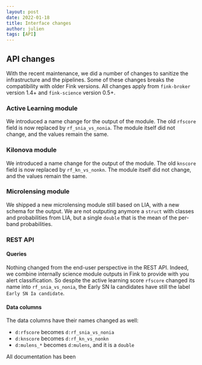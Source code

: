 ```yaml
---
layout: post
date: 2022-01-18
title: Interface changes
author: julien
tags: [API]
---
```


## API changes

With the recent maintenance, we did a number of changes to sanitize the infrastructure and the pipelines. Some of these changes breaks the compatibility with older Fink versions. All changes apply from `fink-broker` version 1.4+ and `fink-science` version 0.5+.

### Active Learning module

We introduced a name change for the output of the module. The old `rfscore` field is now replaced by `rf_snia_vs_nonia`. The module itself did not change, and the values remain the same.

### Kilonova module

We introduced a name change for the output of the module. The old `knscore` field is now replaced by `rf_kn_vs_nonkn`. The module itself did not change, and the values remain the same.

### Microlensing module

We shipped a new microlensing module still based on LIA, with a new schema for the output. We are not outputing anymore a `struct` with classes and probabilities from LIA, but a single `double` that is the mean of the per-band probabilities.

### REST API

#### Queries

Nothing changed from the end-user perspective in the REST API. Indeed, we combine internally science module outputs in Fink to provide with you alert classification. So despite the active learning score `rfscore` changed its name into `rf_snia_vs_nonia`, the Early SN Ia candidates have still the label `Early SN Ia candidate`.

#### Data columns

The data columns have their names changed as well:

- `d:rfscore` becomes `d:rf_snia_vs_nonia`
- `d:knscore` becomes `d:rf_kn_vs_nonkn`
- `d:mulens_*` becomes `d:mulens`, and it is a `double`


All documentation has been 